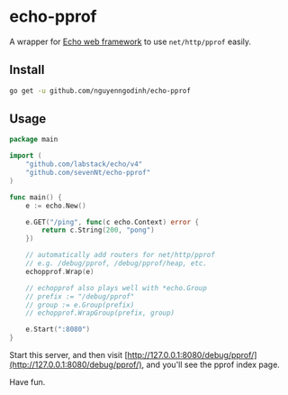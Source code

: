 echo-pprof
========

A wrapper for [Echo web framework](https://github.com/labstack/echo) to use `net/http/pprof` easily.

## Install

```sh
go get -u github.com/nguyenngodinh/echo-pprof
```

## Usage

```go
package main

import (
	"github.com/labstack/echo/v4"
	"github.com/sevenNt/echo-pprof"
)

func main() {
	e := echo.New()

	e.GET("/ping", func(c echo.Context) error {
		return c.String(200, "pong")
	})

	// automatically add routers for net/http/pprof
	// e.g. /debug/pprof, /debug/pprof/heap, etc.
	echopprof.Wrap(e)

	// echopprof also plays well with *echo.Group
	// prefix := "/debug/pprof"
	// group := e.Group(prefix)
	// echopprof.WrapGroup(prefix, group)

	e.Start(":8080")
}
```

Start this server, and then visit [http://127.0.0.1:8080/debug/pprof/](http://127.0.0.1:8080/debug/pprof/), and you'll see the pprof index page.

Have fun.

